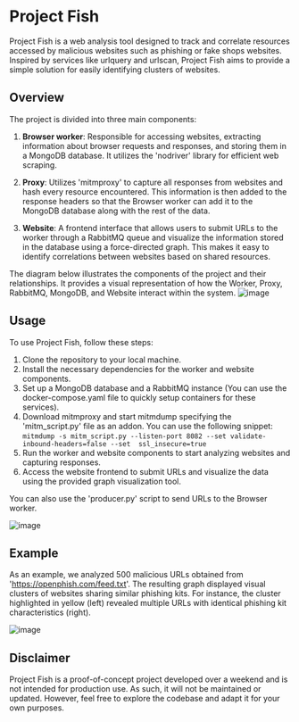 # Project Fish

Project Fish is a web analysis tool designed to track and correlate resources accessed by malicious websites such as phishing or fake shops websites. Inspired by services like urlquery and urlscan, Project Fish aims to provide a simple solution for easily identifying clusters of websites.


## Overview

The project is divided into three main components:

1. **Browser worker**: Responsible for accessing websites, extracting information about browser requests and responses, and storing them in a MongoDB database. It utilizes the 'nodriver' library for efficient web scraping.

2. **Proxy**: Utilizes 'mitmproxy' to capture all responses from websites and hash every resource encountered. This information is then added to the response headers so that the Browser worker can add it to the MongoDB database along with the rest of the data.

3. **Website**: A frontend interface that allows users to submit URLs to the worker through a RabbitMQ queue and visualize the information stored in the database using a force-directed graph. This makes it easy to identify correlations between websites based on shared resources.

The diagram below illustrates the components of the project and their relationships. It provides a visual representation of how the Worker, Proxy, RabbitMQ, MongoDB, and Website interact within the system.
![image](https://github.com/desoul99/project-fish/assets/72390215/54a3de99-a5da-423f-bafc-906e4296d7cc)


## Usage

To use Project Fish, follow these steps:

1. Clone the repository to your local machine.
2. Install the necessary dependencies for the worker and website components.
3. Set up a MongoDB database and a RabbitMQ instance (You can use the docker-compose.yaml file to quickly setup containers for these services).
4. Download mitmproxy and start mitmdump specifying the 'mitm_script.py' file as an addon. You can use the following snippet: ```mitmdump -s mitm_script.py --listen-port 8082 --set validate-inbound-headers=false --set  ssl_insecure=true```
6. Run the worker and website components to start analyzing websites and capturing responses.
7. Access the website frontend to submit URLs and visualize the data using the provided graph visualization tool.

You can also use the 'producer.py' script to send URLs to the Browser worker.

![image](https://github.com/desoul99/project-fish/assets/72390215/3f04adf3-9d32-4c16-ac62-0b5f6bc708ed)


## Example

As an example, we analyzed 500 malicious URLs obtained from 'https://openphish.com/feed.txt'. The resulting graph displayed visual clusters of websites sharing similar phishing kits. For instance, the cluster highlighted in yellow (left) revealed multiple URLs with identical phishing kit characteristics (right).

![image](https://github.com/desoul99/project-fish/assets/72390215/9040c925-ae22-4d5a-86c9-40f3321ff342)


## Disclaimer

Project Fish is a proof-of-concept project developed over a weekend and is not intended for production use. As such, it will not be maintained or updated. However, feel free to explore the codebase and adapt it for your own purposes.
